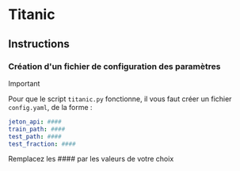# Titanic

## Instructions

### Création d'un fichier de configuration des paramètres

> [!IMPORTANT]
> Pour que le script `titanic.py` fonctionne, il vous faut créer un fichier `config.yaml`,
de la forme :
```yaml
jeton_api: ####
train_path: ####
test_path: ####
test_fraction: ####
```
Remplacez les #### par les valeurs de votre choix
